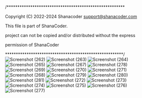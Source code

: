 /*******************************************************

Copyright (C) 2022-2024 Shanacoder support@shanacoder.com

This file is part of ShanaCoder.

project can not be copied and/or distributed without the express

permission of ShanaCoder

*******************************************************/
![Screenshot (262)](https://user-images.githubusercontent.com/48250220/191907727-6f3155f9-53c1-4f73-a639-15a3df620bb4.png)
![Screenshot (263)](https://user-images.githubusercontent.com/48250220/191907740-b59b4c10-6550-4b9e-bc35-483c633667f6.png)
![Screenshot (264)](https://user-images.githubusercontent.com/48250220/191907761-222d06bb-eca3-42cb-939a-c6da2cb6996e.png)
![Screenshot (265)](https://user-images.githubusercontent.com/48250220/191907811-3e036e5e-b895-4e58-83b6-795c59cad218.png)
![Screenshot (267)](https://user-images.githubusercontent.com/48250220/191907822-03fd61b9-a1fe-47fe-afd5-ac39249ffb1c.png)
![Screenshot (278)](https://user-images.githubusercontent.com/48250220/191907863-6a95633c-5b34-4e41-b6d7-d7aff6b09e55.png)
![Screenshot (269)](https://user-images.githubusercontent.com/48250220/191907922-66f4cf96-4535-4515-8b2b-1586fd8e76e0.png)
![Screenshot (270)](https://user-images.githubusercontent.com/48250220/191907930-483ef487-60d9-49c5-8b37-45c0a50900ce.png)
![Screenshot (271)](https://user-images.githubusercontent.com/48250220/191907947-9fdc1c0c-2d91-488c-bd4c-4d3cc90aea12.png)
![Screenshot (268)](https://user-images.githubusercontent.com/48250220/191907983-e143e2db-0ff1-446d-8b13-f9dff91e21b3.png)
![Screenshot (279)](https://user-images.githubusercontent.com/48250220/191908016-cfa165cb-36a7-464b-bd21-0b982ca9d39a.png)
![Screenshot (280)](https://user-images.githubusercontent.com/48250220/191908031-b358d407-a926-4463-987a-52aee91cb7dc.png)
![Screenshot (281)](https://user-images.githubusercontent.com/48250220/191908046-56d867fc-2553-457d-915c-09f773faec2e.png)
![Screenshot (272)](https://user-images.githubusercontent.com/48250220/191908062-7fd42d8a-780e-44a8-abff-bb0402d4192d.png)
![Screenshot (273)](https://user-images.githubusercontent.com/48250220/191908073-611afa48-98ef-4870-a8e3-631557bb3c84.png)
![Screenshot (274)](https://user-images.githubusercontent.com/48250220/191908089-c736bd30-a9a5-4346-8c2a-88017819cbb0.png)
![Screenshot (275)](https://user-images.githubusercontent.com/48250220/191908111-5aebdf44-88e3-4d28-bda0-3d573afbfe1e.png)
![Screenshot (276)](https://user-images.githubusercontent.com/48250220/191908135-0130d841-0d83-4d94-ae5f-a3f01a5b7257.png)
![Screenshot (277)](https://user-images.githubusercontent.com/48250220/191908145-31df506c-13e8-427f-8787-5162100229b1.png)
